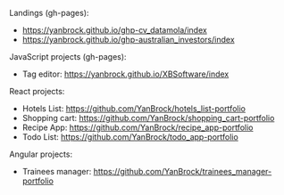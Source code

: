 Landings (gh-pages):
- https://yanbrock.github.io/ghp-cv_datamola/index
- https://yanbrock.github.io/ghp-australian_investors/index

JavaScript projects (gh-pages):
- Tag editor: https://yanbrock.github.io/XBSoftware/index

React projects:
- Hotels List: https://github.com/YanBrock/hotels_list-portfolio
- Shopping cart: https://github.com/YanBrock/shopping_cart-portfolio
- Recipe App: https://github.com/YanBrock/recipe_app-portfolio
- Todo List: https://github.com/YanBrock/todo_app-portfolio

Angular projects:
- Trainees manager: https://github.com/YanBrock/trainees_manager-portfolio

<!---
YanBrock/YanBrock is a ✨ special ✨ repository because its `README.md` (this file) appears on your GitHub profile.
You can click the Preview link to take a look at your changes.
--->
